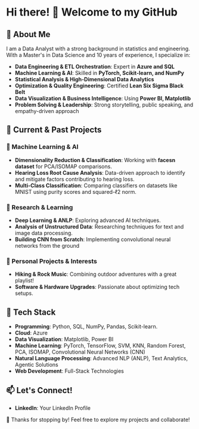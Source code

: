 # Hi there! 👋 Welcome to my GitHub

## 🚀 About Me

I am a Data Analyst with a strong background in statistics and engineering. With a Master's in Data Science and 10 years of experience, I specialize in:

- **Data Engineering & ETL Orchestration**: Expert in **Azure and SQL**
- **Machine Learning & AI**: Skilled in **PyTorch, Scikit-learn, and NumPy**
- **Statistical Analysis & High-Dimensional Data Analytics**
- **Optimization & Quality Engineering**: Certified **Lean Six Sigma Black Belt**
- **Data Visualization & Business Intelligence**: Using **Power BI, Matplotlib**
- **Problem Solving & Leadership**: Strong storytelling, public speaking, and empathy-driven approach

## 📌 Current & Past Projects

### 🔹 Machine Learning & AI
- **Dimensionality Reduction & Classification**: Working with **facesn dataset** for PCA/ISOMAP comparisons.
- **Hearing Loss Root Cause Analysis**: Data-driven approach to identify and mitigate factors contributing to hearing loss.
- **Multi-Class Classification**: Comparing classifiers on datasets like MNIST using purity scores and squared-ℓ2 norm.

### 🔹 Research & Learning
- **Deep Learning & ANLP**: Exploring advanced AI techniques.
- **Analysis of Unstructured Data**: Researching techniques for text and image data processing.
- **Building CNN from Scratch**: Implementing convolutional neural networks from the ground

### 🔹 Personal Projects & Interests
- **Hiking & Rock Music**: Combining outdoor adventures with a great playlist!
- **Software & Hardware Upgrades**: Passionate about optimizing tech setups.

## 🔧 Tech Stack

- **Programming**: Python, SQL, NumPy, Pandas, Scikit-learn.
- **Cloud**: Azure
- **Data Visualization**: Matplotlib, Power BI
- **Machine Learning**: PyTorch, TensorFlow, SVM, KNN, Random Forest, PCA, ISOMAP, Convolutional Neural Networks (CNN)
- **Natural Language Processing**: Advanced NLP (ANLP), Text Analytics, Agentic Solutions
- **Web Development**: Full-Stack Technologies

## 📫 Let's Connect!

- **LinkedIn**: Your LinkedIn Profile

🌟 Thanks for stopping by! Feel free to explore my projects and collaborate!


